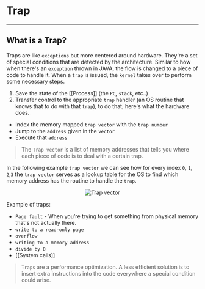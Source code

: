 # Trap
<hr>

## What is a Trap?

Traps are like `exceptions` but more centered around hardware. They're a set of special conditions that are detected by the architecture. Similar to how when there's an `exception` thrown in JAVA, the flow is changed to a piece of code to handle it. When a `trap` is issued, the `kernel` takes over to perform some necessary steps.
1. Save the state of the [[Process]] (the `PC`, `stack`, etc..)
2. Transfer control to the appropriate `trap` handler (an OS routine that knows that to do with that `trap`), to do that, here's what the hardware does.
- Index the memory mapped `trap vector` with the `trap number`
- Jump to the `address` given in the `vector`
- Execute that `address` 

>The `Trap vector` is a list of memory addresses that tells you where each piece of code is to deal with a certain trap.

In the following example `trap vector` we can see how for every index `0`, `1`, `2`,`3` the `trap vector` serves as a lookup table for the OS to find which memory address has the routine to handle the `trap`.

<p align="center">
	<img src="https://i.imgur.com/fS5rlsF.png"alt="Trap vector">
</p>

Example of traps: 
- `Page fault` - When you're trying to get something from physical memory that's not actually there.
- `write to a read-only page`
- `overflow`
- `writing to a memory address`
- `divide by 0`
- [[System calls]]

>`Traps` are a performance optimization. A less efficient solution is to insert extra instructions into the code everywhere a special condition could arise.
